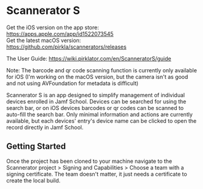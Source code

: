 # Scannerator S
Get the iOS version on the app store: https://apps.apple.com/app/id1522073545     
Get the latest macOS version: https://github.com/pirkla/scannerators/releases   

The User Guide: https://wiki.pirklator.com/en/ScanneratorS/guide

Note: The barcode and qr code scanning function is currently only available for iOS (I'm working on the macOS version, but the camera isn't as good and not using AVFoundation for metadata is difficult)

Scannerator S is an app designed to simplify management of individual devices enrolled in Jamf School. Devices can be searched for using the search bar, or on iOS devices barcodes or qr codes can be scanned to auto-fill the search bar. Only minimal information and actions are currently available, but each devices' entry's device name can be clicked to open the record directly in Jamf School.

## Getting Started
Once the project has been cloned to your machine navigate to the Scannerator project > Signing and Capabilities > Choose a team with a signing certificate. The team doesn't matter, it just needs a certificate to create the local build.
